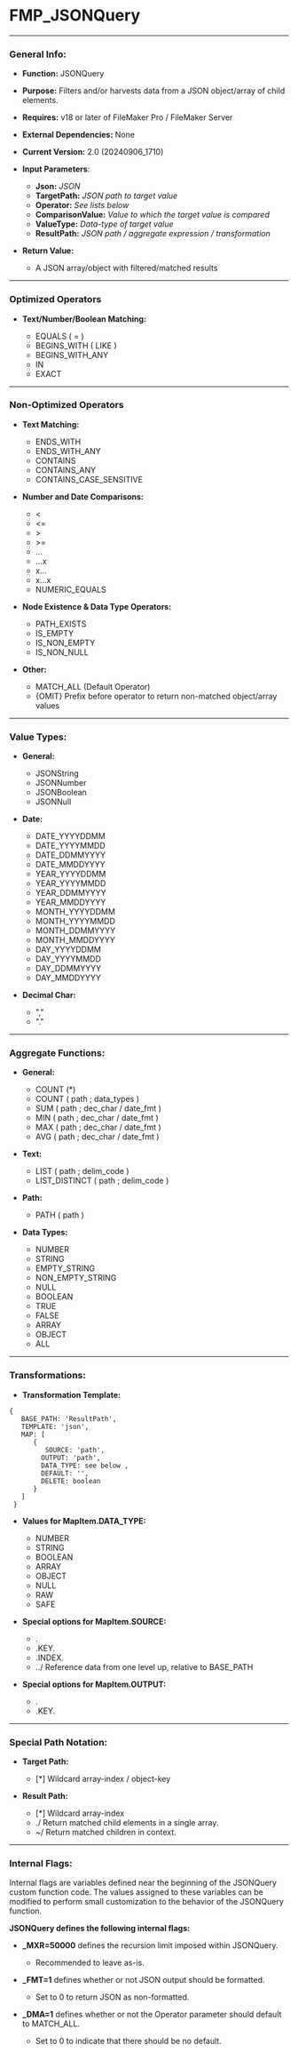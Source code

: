 # FMP_JSONQuery
---
 
### General Info:

- **Function:**	JSONQuery
- **Purpose:**		Filters and/or harvests data from a JSON object/array of child elements.
- **Requires:**	v18 or later of FileMaker Pro / FileMaker Server
- **External Dependencies:** None
- **Current Version:**		2.0 (20240906_1710)

- **Input Parameters**:
	- **Json:**			_JSON_
	- **TargetPath:**			_JSON path to target value_
	- **Operator:**				_See lists below_
	- **ComparisonValue:**			_Value to which the target value is compared_
	- **ValueType:**				_Data-type of target value_
	- **ResultPath:**			_JSON path / aggregate expression / transformation_
	
- **Return Value:**
	- A JSON array/object with filtered/matched results

---

### Optimized Operators

- **Text/Number/Boolean Matching:**
  
	 - EQUALS		( = )
	 - BEGINS_WITH	( LIKE )
	 - BEGINS_WITH_ANY
	 - IN
	 - EXACT

---

### Non-Optimized Operators

- **Text Matching:**
	- ENDS_WITH
	- ENDS_WITH_ANY
	- CONTAINS
	- CONTAINS_ANY
	- CONTAINS_CASE_SENSITIVE

- **Number and Date Comparisons:**
	-  <
	-  <=
	-  \>
	-  \>=
	-  ...
	-  ...x
	-  x...
	-  x...x
	-  NUMERIC_EQUALS	

- **Node Existence & Data Type Operators:**
	- PATH_EXISTS
	- IS_EMPTY
	- IS_NON_EMPTY
	- IS_NON_NULL

- **Other:**
	- MATCH_ALL		(Default Operator)
	- {OMIT}		Prefix before operator to return non-matched object/array values

---

### Value Types:

- **General:**
	- JSONString
	- JSONNumber
	- JSONBoolean
	- JSONNull

- **Date:**
 	- DATE_YYYYDDMM
  - DATE_YYYYMMDD
  - DATE_DDMMYYYY
  - DATE_MMDDYYYY
  - YEAR_YYYYDDMM
  - YEAR_YYYYMMDD
  - YEAR_DDMMYYYY
  - YEAR_MMDDYYYY
  - MONTH_YYYYDDMM
  - MONTH_YYYYMMDD
  - MONTH_DDMMYYYY
  - MONTH_MMDDYYYY
  - DAY_YYYYDDMM
  - DAY_YYYYMMDD
  - DAY_DDMMYYYY
  - DAY_MMDDYYYY


- **Decimal Char:**
	- ","
	- "."

---

### Aggregate Functions:

- **General:**
	- COUNT (*)
	- COUNT ( path ; data_types )
	- SUM	( path ; dec_char / date_fmt )
	- MIN	( path ; dec_char / date_fmt )
	- MAX	( path ; dec_char / date_fmt )
	- AVG	( path ; dec_char / date_fmt )

- **Text:**
	- LIST ( path ; delim_code )
	- LIST_DISTINCT ( path ; delim_code )

- **Path:**
 	- PATH ( path )	

- **Data Types:**
	- NUMBER
	- STRING
	- EMPTY_STRING
	- NON_EMPTY_STRING
	- NULL
	- BOOLEAN
	- TRUE
	- FALSE
	- ARRAY
	- OBJECT
	- ALL

---

### Transformations:

- **Transformation Template:**
 ```
{
	BASE_PATH: 'ResultPath',	
	TEMPLATE: 'json',		
	MAP: [
	   {
	      SOURCE: 'path',
		 OUTPUT: 'path',
		 DATA_TYPE: see below ,
		 DEFAULT: '',
		 DELETE: boolean
	   }
	]
  }
```

- **Values for MapItem.DATA_TYPE:**

  - NUMBER
  - STRING
  - BOOLEAN
  - ARRAY
  - OBJECT
  - NULL
  - RAW
  - SAFE

- **Special options for MapItem.SOURCE:**
  - .
  - .KEY.
  - .INDEX.
  - ../		Reference data from one level up, relative to BASE_PATH

- **Special options for MapItem.OUTPUT:**
  - .
  - .KEY.

---

### Special Path Notation:

- **Target Path:**
	- [*]		Wildcard array-index / object-key

- **Result Path:**
	- [*]		Wildcard array-index  
	- ./		Return matched child elements in a single array.  
	- ~/		Return matched children in context.

---

### Internal Flags:

  Internal flags are variables defined near the beginning of the JSONQuery custom function code.
  The values assigned to these variables can be modified to perform small customization to the behavior of the JSONQuery function.

**JSONQuery defines the following internal flags:**

- **_MXR=50000**   defines the recursion limit imposed within JSONQuery.
    - Recommended to leave as-is.
      
- **_FMT=1**   defines whether or not JSON output should be formatted.
    - Set to 0 to return JSON as non-formatted.
      
- **_DMA=1**   defines whether or not the Operator parameter should default to MATCH_ALL.
    - Set to 0 to indicate that there should be no default.

  



